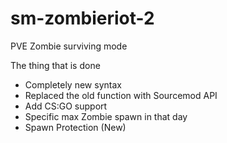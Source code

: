 # sm-zombieriot-2
 PVE Zombie surviving mode 
 
 The thing that is done
- Completely new syntax
- Replaced the old function with Sourcemod API
- Add CS:GO support
- Specific max Zombie spawn in that day
- Spawn Protection (New)
